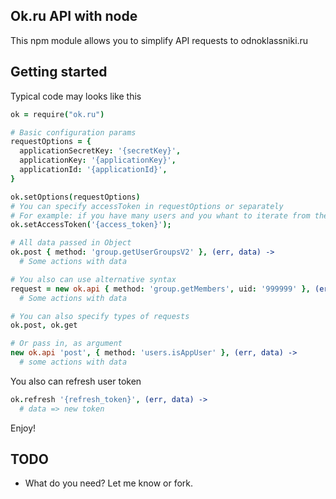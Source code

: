 ## Ok.ru API with node

This npm module allows you to simplify API requests to odnoklassniki.ru
## Getting started

Typical code may looks like this

```coffeescript
ok = require("ok.ru")

# Basic configuration params
requestOptions = {
  applicationSecretKey: '{secretKey}',
  applicationKey: '{applicationKey}',
  applicationId: '{applicationId}',
}

ok.setOptions(requestOptions)
# You can specify accessToken in requestOptions or separately
# For example: if you have many users and you whant to iterate from them
ok.setAccessToken('{access_token}');

# All data passed in Object
ok.post { method: 'group.getUserGroupsV2' }, (err, data) ->
  # Some actions with data

# You also can use alternative syntax
request = new ok.api { method: 'group.getMembers', uid: '999999' }, (err, data) ->
  # Some actions with data

# You can also specify types of requests
ok.post, ok.get

# Or pass in, as argument
new ok.api 'post', { method: 'users.isAppUser' }, (err, data) ->
  # some actions with data

```

You also can refresh user token
```coffeescript
ok.refresh '{refresh_token}', (err, data) ->
  # data => new token
```

Enjoy!


TODO
----
* What do you need? Let me know or fork.
